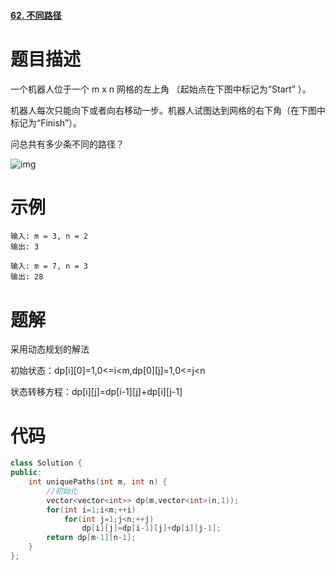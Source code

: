 #### [62. 不同路径](https://leetcode-cn.com/problems/unique-paths/)



 # 题目描述

一个机器人位于一个 m x n 网格的左上角 （起始点在下图中标记为“Start” ）。

机器人每次只能向下或者向右移动一步。机器人试图达到网格的右下角（在下图中标记为“Finish”）。

问总共有多少条不同的路径？

![img](https://assets.leetcode-cn.com/aliyun-lc-upload/uploads/2018/10/22/robot_maze.png)

# 示例

```
输入: m = 3, n = 2
输出: 3
```

```
输入: m = 7, n = 3
输出: 28
```



# 题解

采用动态规划的解法

初始状态：dp\[i][0]=1,0<=i<m,dp\[0][j]=1,0<=j<n

状态转移方程：dp\[i][j]=dp\[i-1][j]+dp\[i][j-1]



# 代码

```c++
class Solution {
public:
    int uniquePaths(int m, int n) {
    	//初始化
        vector<vector<int>> dp(m,vector<int>(n,1));
        for(int i=1;i<m;++i)
            for(int j=1;j<n;++j)
                dp[i][j]=dp[i-1][j]+dp[i][j-1];
        return dp[m-1][n-1];
    }
};
```

